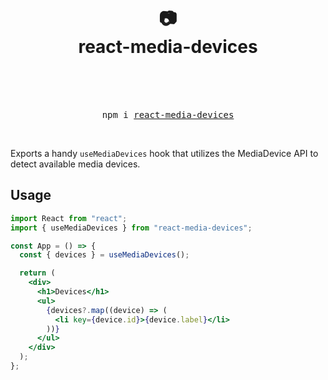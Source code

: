 <div align="center">
  <h1>
    <br/>
    <br/>
    📷
    <br />
    react-media-devices
    <br />
    <br />
  </h1>
  <br />
  <pre>npm i <a href="https://www.npmjs.com/package/react-media-devices">react-media-devices</a></pre>
  <br />
</div>

Exports a handy `useMediaDevices` hook that utilizes the MediaDevice API to detect available media devices.

## Usage

```jsx
import React from "react";
import { useMediaDevices } from "react-media-devices";

const App = () => {
  const { devices } = useMediaDevices();

  return (
    <div>
      <h1>Devices</h1>
      <ul>
        {devices?.map((device) => (
          <li key={device.id}>{device.label}</li>
        ))}
      </ul>
    </div>
  );
};
```
